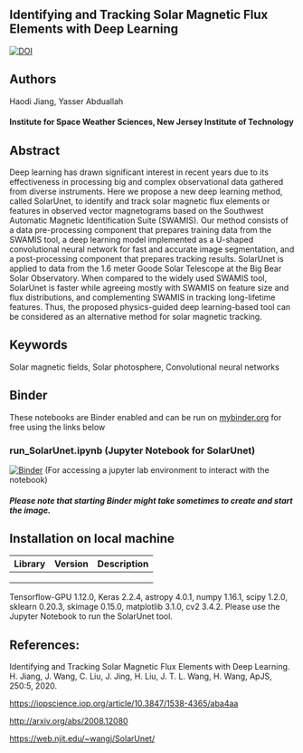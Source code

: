 ## Identifying and Tracking Solar Magnetic Flux Elements with Deep Learning
[![DOI](https://zenodo.org/badge/415350886.svg)](https://zenodo.org/badge/latestdoi/415350886) 

## Authors
Haodi Jiang, Yasser Abduallah

#### Institute for Space Weather Sciences, New Jersey Institute of Technology


## Abstract

Deep learning has drawn significant interest in recent years due to its effectiveness in processing 
big and complex observational data gathered from diverse instruments. 
Here we propose a new deep learning method, called SolarUnet, 
to identify and track solar magnetic flux elements or features in observed vector
magnetograms based on the Southwest Automatic Magnetic Identification Suite (SWAMIS).
Our method consists of a data pre-processing component that prepares 
training data from the SWAMIS tool, a deep learning model implemented 
as a U-shaped convolutional neural network for fast and accurate image segmentation, 
and a post-processing component that prepares tracking results. 
SolarUnet is applied to data from the 1.6 meter Goode Solar 
Telescope at the Big Bear Solar Observatory. 
When compared to the widely used SWAMIS tool, 
SolarUnet is faster while agreeing mostly with SWAMIS on feature size and flux distributions, 
and complementing SWAMIS in tracking long-lifetime features. 
Thus, the proposed physics-guided deep learning-based tool 
can be considered as an alternative method for solar magnetic tracking.

## Keywords
Solar magnetic fields, Solar photosphere, Convolutional
neural networks

## Binder

These notebooks are Binder enabled and can be run on [mybinder.org](https://mybinder.org/) for free using the links below

### run_SolarUnet.ipynb (Jupyter Notebook for SolarUnet)
[![Binder](https://mybinder.org/badge_logo.svg)](https://mybinder.org/v2/gh/ya54/SolarUnet-magnetic-tracking/HEAD?labpath=run_SolarUnet.ipynb) (For accessing a jupyter lab environment to interact with the notebook)
##### Please note that starting Binder might take sometimes to create and start the image.

## Installation on local machine

|Library | Version   | Description  |
|---|---|---|
|   |   |   |
|   |   |   |
|   |   |   |

Tensorflow-GPU 1.12.0, Keras 2.2.4, astropy 4.0.1, numpy 1.16.1, scipy 1.2.0, sklearn 0.20.3, skimage 0.15.0, matplotlib 3.1.0, cv2 3.4.2. Please use the Jupyter Notebook to run the SolarUnet tool.

## References:

Identifying and Tracking Solar Magnetic Flux Elements with Deep Learning. H. Jiang, J. Wang, C. Liu, J. Jing, H. Liu, J. T. L. Wang, H. Wang, ApJS, 250:5, 2020.

https://iopscience.iop.org/article/10.3847/1538-4365/aba4aa

http://arxiv.org/abs/2008.12080

https://web.njit.edu/~wangj/SolarUnet/
